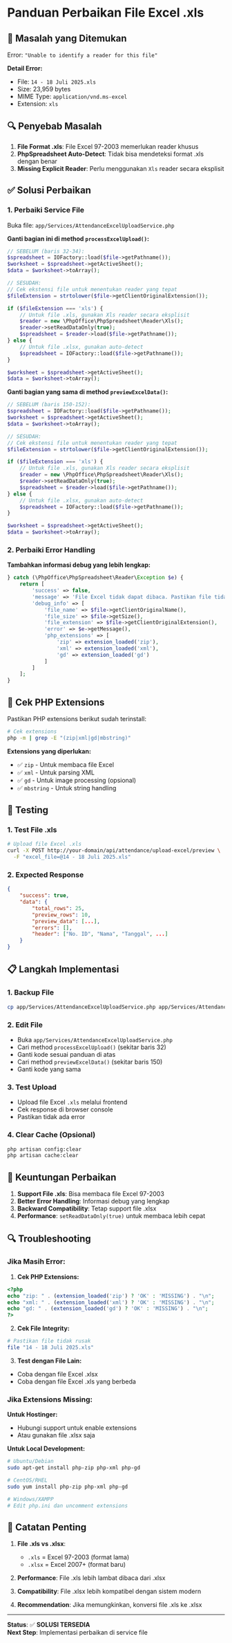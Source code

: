 # Panduan Perbaikan File Excel .xls

## 🐛 **Masalah yang Ditemukan**

Error: `"Unable to identify a reader for this file"`

**Detail Error:**
- File: `14 - 18 Juli 2025.xls`
- Size: 23,959 bytes
- MIME Type: `application/vnd.ms-excel`
- Extension: `xls`

## 🔍 **Penyebab Masalah**

1. **File Format .xls**: File Excel 97-2003 memerlukan reader khusus
2. **PhpSpreadsheet Auto-Detect**: Tidak bisa mendeteksi format .xls dengan benar
3. **Missing Explicit Reader**: Perlu menggunakan `Xls` reader secara eksplisit

## ✅ **Solusi Perbaikan**

### **1. Perbaiki Service File**

Buka file: `app/Services/AttendanceExcelUploadService.php`

**Ganti bagian ini di method `processExcelUpload()`:**

```php
// SEBELUM (baris 32-34):
$spreadsheet = IOFactory::load($file->getPathname());
$worksheet = $spreadsheet->getActiveSheet();
$data = $worksheet->toArray();

// SESUDAH:
// Cek ekstensi file untuk menentukan reader yang tepat
$fileExtension = strtolower($file->getClientOriginalExtension());

if ($fileExtension === 'xls') {
    // Untuk file .xls, gunakan Xls reader secara eksplisit
    $reader = new \PhpOffice\PhpSpreadsheet\Reader\Xls();
    $reader->setReadDataOnly(true);
    $spreadsheet = $reader->load($file->getPathname());
} else {
    // Untuk file .xlsx, gunakan auto-detect
    $spreadsheet = IOFactory::load($file->getPathname());
}

$worksheet = $spreadsheet->getActiveSheet();
$data = $worksheet->toArray();
```

**Ganti bagian yang sama di method `previewExcelData()`:**

```php
// SEBELUM (baris 150-152):
$spreadsheet = IOFactory::load($file->getPathname());
$worksheet = $spreadsheet->getActiveSheet();
$data = $worksheet->toArray();

// SESUDAH:
// Cek ekstensi file untuk menentukan reader yang tepat
$fileExtension = strtolower($file->getClientOriginalExtension());

if ($fileExtension === 'xls') {
    // Untuk file .xls, gunakan Xls reader secara eksplisit
    $reader = new \PhpOffice\PhpSpreadsheet\Reader\Xls();
    $reader->setReadDataOnly(true);
    $spreadsheet = $reader->load($file->getPathname());
} else {
    // Untuk file .xlsx, gunakan auto-detect
    $spreadsheet = IOFactory::load($file->getPathname());
}

$worksheet = $spreadsheet->getActiveSheet();
$data = $worksheet->toArray();
```

### **2. Perbaiki Error Handling**

**Tambahkan informasi debug yang lebih lengkap:**

```php
} catch (\PhpOffice\PhpSpreadsheet\Reader\Exception $e) {
    return [
        'success' => false,
        'message' => 'File Excel tidak dapat dibaca. Pastikan file tidak rusak dan format benar.',
        'debug_info' => [
            'file_name' => $file->getClientOriginalName(),
            'file_size' => $file->getSize(),
            'file_extension' => $file->getClientOriginalExtension(),
            'error' => $e->getMessage(),
            'php_extensions' => [
                'zip' => extension_loaded('zip'),
                'xml' => extension_loaded('xml'),
                'gd' => extension_loaded('gd')
            ]
        ]
    ];
}
```

## 🔧 **Cek PHP Extensions**

Pastikan PHP extensions berikut sudah terinstall:

```bash
# Cek extensions
php -m | grep -E "(zip|xml|gd|mbstring)"
```

**Extensions yang diperlukan:**
- ✅ `zip` - Untuk membaca file Excel
- ✅ `xml` - Untuk parsing XML
- ✅ `gd` - Untuk image processing (opsional)
- ✅ `mbstring` - Untuk string handling

## 🧪 **Testing**

### **1. Test File .xls**
```bash
# Upload file Excel .xls
curl -X POST http://your-domain/api/attendance/upload-excel/preview \
  -F "excel_file=@14 - 18 Juli 2025.xls"
```

### **2. Expected Response**
```json
{
    "success": true,
    "data": {
        "total_rows": 25,
        "preview_rows": 10,
        "preview_data": [...],
        "errors": [],
        "header": ["No. ID", "Nama", "Tanggal", ...]
    }
}
```

## 📋 **Langkah Implementasi**

### **1. Backup File**
```bash
cp app/Services/AttendanceExcelUploadService.php app/Services/AttendanceExcelUploadService.php.backup
```

### **2. Edit File**
- Buka `app/Services/AttendanceExcelUploadService.php`
- Cari method `processExcelUpload()` (sekitar baris 32)
- Ganti kode sesuai panduan di atas
- Cari method `previewExcelData()` (sekitar baris 150)
- Ganti kode yang sama

### **3. Test Upload**
- Upload file Excel `.xls` melalui frontend
- Cek response di browser console
- Pastikan tidak ada error

### **4. Clear Cache (Opsional)**
```bash
php artisan config:clear
php artisan cache:clear
```

## 🎯 **Keuntungan Perbaikan**

1. **Support File .xls**: Bisa membaca file Excel 97-2003
2. **Better Error Handling**: Informasi debug yang lengkap
3. **Backward Compatibility**: Tetap support file .xlsx
4. **Performance**: `setReadDataOnly(true)` untuk membaca lebih cepat

## 🔍 **Troubleshooting**

### **Jika Masih Error:**

1. **Cek PHP Extensions:**
```php
<?php
echo "zip: " . (extension_loaded('zip') ? 'OK' : 'MISSING') . "\n";
echo "xml: " . (extension_loaded('xml') ? 'OK' : 'MISSING') . "\n";
echo "gd: " . (extension_loaded('gd') ? 'OK' : 'MISSING') . "\n";
?>
```

2. **Cek File Integrity:**
```bash
# Pastikan file tidak rusak
file "14 - 18 Juli 2025.xls"
```

3. **Test dengan File Lain:**
- Coba dengan file Excel .xlsx
- Coba dengan file Excel .xls yang berbeda

### **Jika Extensions Missing:**

**Untuk Hostinger:**
- Hubungi support untuk enable extensions
- Atau gunakan file .xlsx saja

**Untuk Local Development:**
```bash
# Ubuntu/Debian
sudo apt-get install php-zip php-xml php-gd

# CentOS/RHEL
sudo yum install php-zip php-xml php-gd

# Windows/XAMPP
# Edit php.ini dan uncomment extensions
```

## 📝 **Catatan Penting**

1. **File .xls vs .xlsx**: 
   - `.xls` = Excel 97-2003 (format lama)
   - `.xlsx` = Excel 2007+ (format baru)

2. **Performance**: File .xls lebih lambat dibaca dari .xlsx

3. **Compatibility**: File .xlsx lebih kompatibel dengan sistem modern

4. **Recommendation**: Jika memungkinkan, konversi file .xls ke .xlsx

---

**Status**: ✅ **SOLUSI TERSEDIA**  
**Next Step**: Implementasi perbaikan di service file 